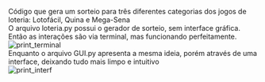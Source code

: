 Código que gera um sorteio para três diferentes categorias dos jogos de loteria: Lotofácil, Quina e Mega-Sena<br>
O arquivo loteria.py possui o gerador de sorteio, sem interface gráfica. Então as interações são via terminal, mas funcionando perfeitamente.<br>
![print_terminal](https://user-images.githubusercontent.com/84277434/153735653-bb40ab74-1f29-4318-bb80-91b8abb06f26.png)
<br>
Enquanto o arquivo GUI.py apresenta a mesma ideia, porém através de uma interface, deixando tudo mais limpo e intuitivo
<br>
![print_interf](https://user-images.githubusercontent.com/84277434/153735644-3d888892-2889-470b-81ac-05c96c6d3ea7.png)
